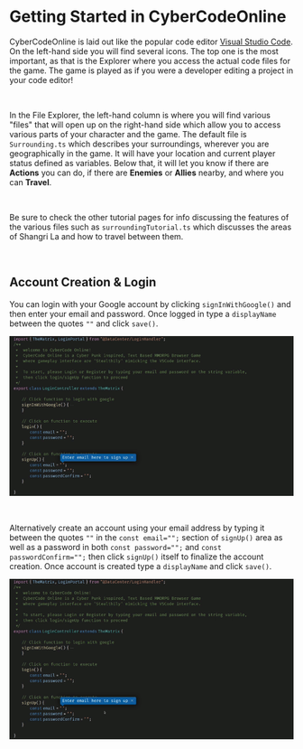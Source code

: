 # Getting Started in CyberCodeOnline

CyberCodeOnline is laid out like the popular code editor [Visual Studio Code](https://code.visualstudio.com/). On the left-hand side you will find several icons. The top one is the most important, as that is the Explorer where you access the actual code files for the game. The game is played as if you were a developer editing a project in your code editor!

<br />

In the File Explorer, the left-hand column is where you will find various "files" that will open up on the right-hand side which allow you to access various parts of your character and the game. The default file is `Surrounding.ts` which describes your surroundings, wherever you are geographically in the game. It will have your location and current player status defined as variables. Below that, it will let you know if there are **Actions** you can do, if there are **Enemies** or **Allies** nearby, and where you can **Travel**.

<br />

Be sure to check the other tutorial pages for info discussing the features of the various files such as `surroundingTutorial.ts` which discusses the areas of Shangri La and how to travel between them.

<br />

## Account Creation & Login

You can login with your Google account by clicking `signInWithGoogle()` and then enter your email and password. Once logged in type a `displayName` between the quotes `""` and click `save()`.

![Login with Google](../resources/desktop-tutorial/google_create.gif)

<br />

Alternatively create an account using your email address by typing it between the quotes `""` in the `const email="";` section of `signUp()` area as well as a password in both `const password="";` and `const passwordConfirm="";` then click `signUp()` itself to finalize the account creation.  Once account is created type a `displayName` and click `save()`.

![Sign up](../resources/desktop-tutorial/email_create.gif)
